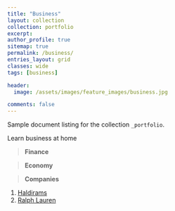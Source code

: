 ```yaml
---
title: "Business"
layout: collection
collection: portfolio
excerpt:
author_profile: true
sitemap: true
permalink: /business/
entries_layout: grid
classes: wide
tags: [business]

header:
  image: /assets/images/feature_images/business.jpg

comments: false
---
```


Sample document listing for the collection `_portfolio`.

Learn business at home


> **Finance**

> **Economy**

> **Companies**

1. [Haldirams](http://lifeisafile.com/haldirams/)
2. [Ralph Lauren](http://lifeisafile.com/ralph_lauren/)
